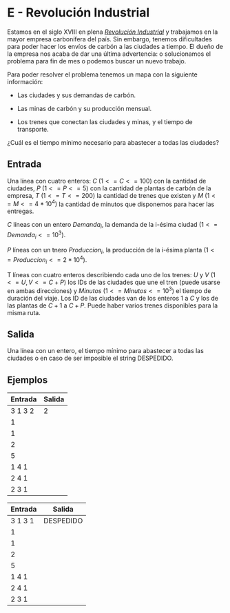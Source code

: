 # E - Revolución Industrial

Estamos en el siglo XVIII en plena [_Revolución Industrial_](https://es.wikipedia.org/wiki/Revoluci%C3%B3n_Industrial) y trabajamos en la mayor empresa carbonífera del país. Sin embargo, tenemos dificultades para poder hacer los envíos de carbón a las ciudades a tiempo. El dueño de la empresa nos acaba de dar una última advertencia: o solucionamos el problema para fin de mes o podemos buscar un nuevo trabajo.

Para poder resolver el problema tenemos un mapa con la siguiente información:

- Las ciudades y sus demandas de carbón.

- Las minas de carbón y su producción mensual.

- Los trenes que conectan las ciudades y minas, y el tiempo de transporte.

¿Cuál es el tiempo mínimo necesario para abastecer a todas las ciudades?

## Entrada
Una línea con cuatro enteros: $C$ $(1 <= C <= 100)$ con la cantidad de ciudades, $P$ $(1 <= P <= 5)$ con la cantidad de plantas de carbón de la empresa, $T$ $(1 <= T <= 200)$ la cantidad de trenes que existen y $M$ $(1 <= M <= 4*10^4)$ la cantidad de minutos que disponemos para hacer las entregas.

$C$ líneas con un entero $Demanda_i$, la demanda de la i-ésima ciudad $(1 <= Demanda_i <= 10^3)$.

$P$ líneas con un tnero $Produccion_i$, la producción de la i-ésima planta $(1 <= Produccion_i <= 2*10^4)$.

T líneas con cuatro enteros describiendo cada uno de los trenes: $U$ y $V$ $(1 <= U , V <= C+P)$ los IDs de las ciudades que une el tren (puede usarse en ambas direcciones) y $Minutos$ $(1 <= Minutos <= 10^3)$ el tiempo de duración del viaje. Los ID de las ciudades van de los enteros $1$ a $C$ y los de las plantas de $C+1$ a $C+P$. Puede haber varios trenes disponibles para la misma ruta.

## Salida
Una línea con un entero, el tiempo mínimo para abastecer a todas las ciudades o en caso de ser imposible el string DESPEDIDO.

## Ejemplos
|Entrada|Salida|
|-|-|
|3 1 3 2|2|
|1||
|1||
|2||
|5||
|1 4 1||
|2 4 1||
|2 3 1||

|Entrada|Salida|
|-|-|
|3 1 3 1|DESPEDIDO|
|1||
|1||
|2||
|5||
|1 4 1||
|2 4 1||
|2 3 1||
